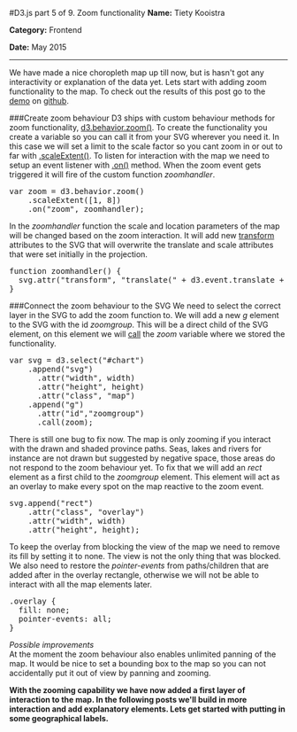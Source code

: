 #D3.js part 5 of 9. Zoom functionality
**Name:** Tiety Kooistra

**Category:** Frontend

**Date:** May 2015

----------------------------------------------------------------------
We have made a nice choropleth map up till now, but is hasn't got any interactivity or explanation of the data yet. Lets start with adding zoom functionality to the map. To check out the results of this post go to the [demo](http://tietyk.github.io/D3/Prototype/part5-9.html) on [github](http://tietyk.github.io/D3/).

###Create zoom behaviour
D3 ships with custom behaviour methods for zoom functionality, [d3.behavior.zoom()](https://github.com/mbostock/d3/wiki/Zoom-Behavior). To create the functionality you create a variable so you can call it from your SVG wherever you need it. In this case we will set a limit to the scale factor so you cant zoom in or out to far with [.scaleExtent()](https://github.com/mbostock/d3/wiki/Zoom-Behavior#scaleExtent). To listen for interaction with the map we need to setup an event listener with [.on()](https://github.com/mbostock/d3/wiki/Zoom-Behavior#on) method. When the zoom event gets triggered it will fire of the custom function *zoomhandler*.

<pre lang="js">
var zoom = d3.behavior.zoom()
    .scaleExtent([1, 8])
    .on("zoom", zoomhandler);
</pre>

In the *zoomhandler* function the scale and location parameters of the map will be changed based on the zoom interaction. It will add new [transform](https://github.com/mbostock/d3/wiki/Math#d3_transform) attributes to the SVG that will overwrite the translate and scale attributes that were set initially in the projection.

<pre lang="js">
function zoomhandler() {
  svg.attr("transform", "translate(" + d3.event.translate + ")scale(" + d3.event.scale + ")");
}
</pre>

###Connect the zoom behaviour to the SVG
We need to select the correct layer in the SVG to add the zoom function to. We will add a new *g* element to the SVG with the id *zoomgroup*. This will be a direct child of the SVG element, on this element we will [call](https://github.com/mbostock/d3/wiki/Selections#call) the *zoom* variable where we stored the functionality.

<pre lang='js' mark="6,7,8">
var svg = d3.select("#chart")
    .append("svg")
      .attr("width", width)
      .attr("height", height)
      .attr("class", "map")
    .append("g")
      .attr("id","zoomgroup")
      .call(zoom);
</pre>

There is still one bug to fix now. The map is only zooming if you interact with the drawn and shaded province paths. Seas, lakes and rivers for instance are not drawn but suggested by negative space, those areas do not respond to the zoom behaviour yet. To fix that we will add an *rect* element as a first child to the *zoomgroup* element. This element will act as an overlay to make every spot on the map reactive to the zoom event.

<pre lang='js'>
svg.append("rect")
    .attr("class", "overlay")
    .attr("width", width)
    .attr("height", height);
</pre>

To keep the overlay from blocking the view of the map we need to remove its fill by setting it to none. The view is not the only thing that was blocked. We also need to restore the *pointer-events* from paths/children that are added after in the overlay rectangle, otherwise we will not be able to interact with all the map elements later.

<pre lang='css'>
.overlay {
  fill: none;
  pointer-events: all;
}
</pre>

*Possible improvements*  
At the moment the zoom behaviour also enables unlimited panning of the map. It would be nice to set a bounding box to the map so you can not accidentally put it out of view by panning and zooming.

**With the zooming capability we have now added a first layer of interaction to the map. In the following posts we'll build in more interaction and add explanatory elements. Lets get started with putting in some geographical labels.**